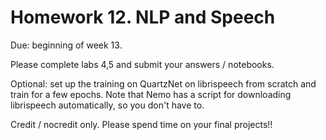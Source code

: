 # Homework 12.  NLP and Speech

Due: beginning of week 13.

Please complete labs 4,5 and submit your answers / notebooks.

Optional: set up the training on QuartzNet on librispeech from scratch and train for a few epochs.  Note that Nemo has a script for downloading librispeech automatically, so you don't have to.

Credit / nocredit only.  Please spend time on your final projects!!
